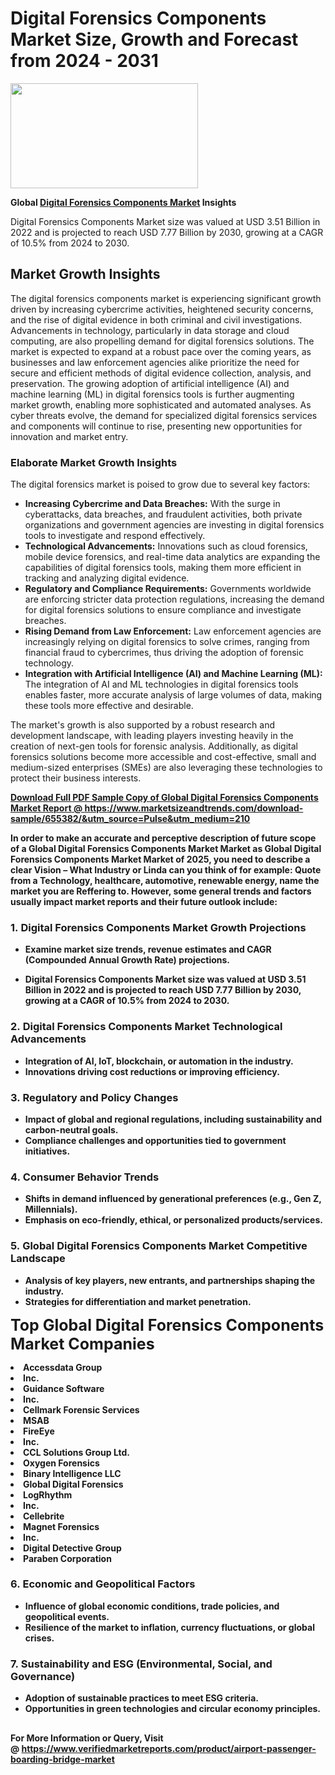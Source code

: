 <H1>Digital Forensics Components Market Size, Growth and Forecast from 2024 - 2031</H1><img class="aligncenter size-medium wp-image-584254" src="https://thirdeyenews.in/wp-content/uploads/2024/09/Global-Market-Research-300x168.jpeg" alt="" width="300" height="168" /><p><strong>Global&nbsp;<a href="https://www.marketsizeandtrends.com/download-sample/655382/&amp;utm_source=Pulse&amp;utm_medium=210">Digital Forensics Components Market</a> Insights</strong></p><p>Digital Forensics Components Market size was valued at USD 3.51 Billion in 2022 and is projected to reach USD 7.77 Billion by 2030, growing at a CAGR of 10.5% from 2024 to 2030.</p><p><h2>Market Growth Insights</h2> <p>The digital forensics components market is experiencing significant growth driven by increasing cybercrime activities, heightened security concerns, and the rise of digital evidence in both criminal and civil investigations. Advancements in technology, particularly in data storage and cloud computing, are also propelling demand for digital forensics solutions. The market is expected to expand at a robust pace over the coming years, as businesses and law enforcement agencies alike prioritize the need for secure and efficient methods of digital evidence collection, analysis, and preservation. The growing adoption of artificial intelligence (AI) and machine learning (ML) in digital forensics tools is further augmenting market growth, enabling more sophisticated and automated analyses. As cyber threats evolve, the demand for specialized digital forensics services and components will continue to rise, presenting new opportunities for innovation and market entry.</p> <p><strong><a href="#"></a></strong></p> <h3>Elaborate Market Growth Insights</h3> <p>The digital forensics market is poised to grow due to several key factors:</p> <ul> <li><strong>Increasing Cybercrime and Data Breaches:</strong> With the surge in cyberattacks, data breaches, and fraudulent activities, both private organizations and government agencies are investing in digital forensics tools to investigate and respond effectively.</li> <li><strong>Technological Advancements:</strong> Innovations such as cloud forensics, mobile device forensics, and real-time data analytics are expanding the capabilities of digital forensics tools, making them more efficient in tracking and analyzing digital evidence.</li> <li><strong>Regulatory and Compliance Requirements:</strong> Governments worldwide are enforcing stricter data protection regulations, increasing the demand for digital forensics solutions to ensure compliance and investigate breaches.</li> <li><strong>Rising Demand from Law Enforcement:</strong> Law enforcement agencies are increasingly relying on digital forensics to solve crimes, ranging from financial fraud to cybercrimes, thus driving the adoption of forensic technology.</li> <li><strong>Integration with Artificial Intelligence (AI) and Machine Learning (ML):</strong> The integration of AI and ML technologies in digital forensics tools enables faster, more accurate analysis of large volumes of data, making these tools more effective and desirable.</li> </ul> <p>The market's growth is also supported by a robust research and development landscape, with leading players investing heavily in the creation of next-gen tools for forensic analysis. Additionally, as digital forensics solutions become more accessible and cost-effective, small and medium-sized enterprises (SMEs) are also leveraging these technologies to protect their business interests.</p> <p><strong><a href="#"></p><p><span class=""><strong>Download Full PDF Sample Copy of Global Digital Forensics Components Market Report</strong> @ <a href="https://www.marketsizeandtrends.com/download-sample/655382/&amp;utm_source=Pulse&amp;utm_medium=210" target="_blank">https://www.marketsizeandtrends.com/download-sample/655382/&amp;utm_source=Pulse&amp;utm_medium=210</a></span></p><p>In order to make an accurate and perceptive description of future scope of a Global&nbsp;Digital Forensics Components Market Market as Global&nbsp;Digital Forensics Components Market Market of 2025, you need to describe a clear Vision &ndash; What Industry or Linda can you think of for example: Quote from a Technology, healthcare, automotive, renewable energy, name the market you are Reffering to. However, some general trends and factors usually impact market reports and their future outlook include:</p><h3>1.&nbsp;<strong>Digital Forensics Components Market Growth Projections</strong></h3><ul><li>Examine market size trends, revenue estimates and CAGR (Compounded Annual Growth Rate) projections.</li><li><p>Digital Forensics Components Market size was valued at USD 3.51 Billion in 2022 and is projected to reach USD 7.77 Billion by 2030, growing at a CAGR of 10.5% from 2024 to 2030.</p></li></ul><h3>2.&nbsp;<strong>Digital Forensics Components Market Technological Advancements</strong></h3><ul><li>Integration of AI, IoT, blockchain, or automation in the industry.</li><li>Innovations driving cost reductions or improving efficiency.</li></ul><h3>3.&nbsp;<strong>Regulatory and Policy Changes</strong></h3><ul><li>Impact of global and regional regulations, including sustainability and carbon-neutral goals.</li><li>Compliance challenges and opportunities tied to government initiatives.</li></ul><h3>4.&nbsp;<strong>Consumer Behavior Trends</strong></h3><ul><li>Shifts in demand influenced by generational preferences (e.g., Gen Z, Millennials).</li><li>Emphasis on eco-friendly, ethical, or personalized products/services.</li></ul><h3>5.&nbsp;<strong>Global Digital Forensics Components Market Competitive Landscape</strong></h3><ul><li>Analysis of key players, new entrants, and partnerships shaping the industry.</li><li>Strategies for differentiation and market penetration.</li></ul><p data-pm-slice="1 1 []"><span style="color: inherit; font-family: inherit; font-size: 25px;">Top Global Digital Forensics Components Market Companies</span></p><div class="" data-test-id=""><p><li>Accessdata Group</li><li> Inc.</li><li> Guidance Software</li><li> Inc.</li><li> Cellmark Forensic Services</li><li> MSAB</li><li> FireEye</li><li> Inc.</li><li> CCL Solutions Group Ltd.</li><li> Oxygen Forensics</li><li> Binary Intelligence LLC</li><li> Global Digital Forensics</li><li> LogRhythm</li><li> Inc.</li><li> Cellebrite</li><li> Magnet Forensics</li><li> Inc.</li><li> Digital Detective Group</li><li> Paraben Corporation</li></p></div><h3>6.&nbsp;<strong>Economic and Geopolitical Factors</strong></h3><ul><li>Influence of global economic conditions, trade policies, and geopolitical events.</li><li>Resilience of the market to inflation, currency fluctuations, or global crises.</li></ul><h3>7.&nbsp;<strong>Sustainability and ESG (Environmental, Social, and Governance)</strong></h3><ul><li>Adoption of sustainable practices to meet ESG criteria.</li><li>Opportunities in green technologies and circular economy principles.</li></ul><h2><strong style="font-size: 14px;">For More Information or Query, Visit @&nbsp;</strong><a style="background-color: #ffffff; font-size: 14px;" href="https://www.marketsizeandtrends.com/report/digital-forensics-components-market/" target="_blank">https://www.verifiedmarketreports.com/product/airport-passenger-boarding-bridge-market</a></h2>

